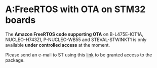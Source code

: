 # A:FreeRTOS with OTA on STM32 boards

The **Amazon FreeRTOS code supporting OTA** on B-L475E-IOT1A, NUCLEO-H743ZI, P-NUCLEO-WB55 and STEVAL-STWINKT1 is only available **under controlled access** at the moment.

Please send an e-mail to ST using this [link](mailto:ernesto.cantone@st.com) to be granted access to the package.





